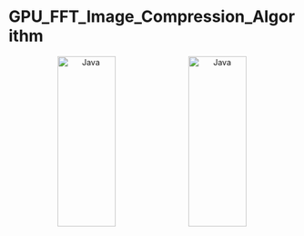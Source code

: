 # GPU_FFT_Image_Compression_Algorithm


<p align="center">
  <img alt="Java" width="45%" height="300px" src="https://github.com/user-attachments/assets/7913219c-9957-43fc-becb-dbf65e77cc05">
  <img alt="Java" width="45%" height="300px" src="https://github.com/user-attachments/assets/d82269eb-fe92-4357-b816-803ce49ae81b">
</p>
